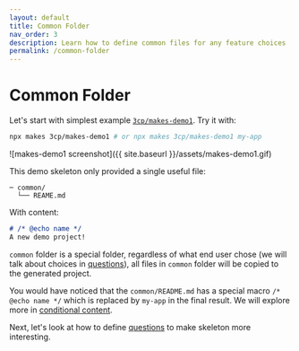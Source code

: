 ```yaml
---
layout: default
title: Common Folder
nav_order: 3
description: Learn how to define common files for any feature choices
permalink: /common-folder
---
```


# Common Folder

Let's start with simplest example [`3cp/makes-demo1`](https://github.com/3cp/makes-demo1). Try it with:

```bash
npx makes 3cp/makes-demo1 # or npx makes 3cp/makes-demo1 my-app
```

![makes-demo1 screenshot]({{ site.baseurl }}/assets/makes-demo1.gif)

This demo skeleton only provided a single useful file:

```
─ common/
  └── REAME.md
```

With content:
```md
# /* @echo name */
A new demo project!
```

`common` folder is a special folder, regardless of what end user chose (we will talk about choices in [questions](questions)), all files in `common` folder will be copied to the generated project.

You would have noticed that the `common/README.md` has a special macro `/* @echo name */` which is replaced by `my-app` in the final result. We will explore more in [conditional content](conditional-content).

Next, let's look at how to define [questions](questions) to make skeleton more interesting.

